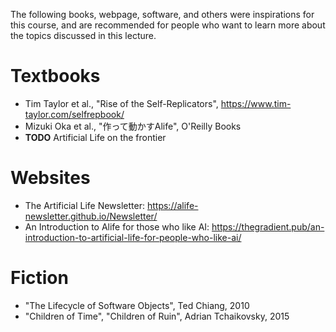 The following books, webpage, software, and others were inspirations for this
course, and are recommended for people who want to learn more about the topics
discussed in this lecture.

# Textbooks
- Tim Taylor et al., "Rise of the Self-Replicators", https://www.tim-taylor.com/selfrepbook/
- Mizuki Oka et al., "作って動かすAlife", O'Reilly Books
- **TODO** Artificial Life on the frontier

# Websites
- The Artificial Life Newsletter: https://alife-newsletter.github.io/Newsletter/
- An Introduction to Alife for those who like AI: https://thegradient.pub/an-introduction-to-artificial-life-for-people-who-like-ai/

# Fiction
- "The Lifecycle of Software Objects", Ted Chiang, 2010
- "Children of Time", "Children of Ruin", Adrian Tchaikovsky, 2015
